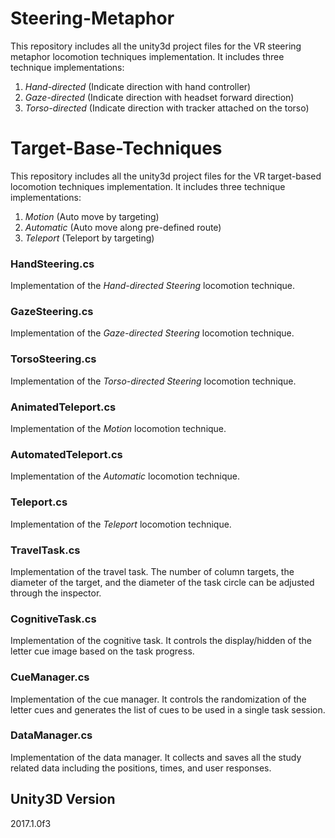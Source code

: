 # Steering-Metaphor

This repository includes all the unity3d project files for the VR steering metaphor locomotion techniques implementation. It includes three technique implementations: 
  1. *Hand-directed* (Indicate direction with hand controller)
  2. *Gaze-directed* (Indicate direction with headset forward direction)
  3. *Torso-directed* (Indicate direction with tracker attached on the torso)

# Target-Base-Techniques

This repository includes all the unity3d project files for the VR target-based locomotion techniques implementation. It includes three technique implementations: 
  1. *Motion* (Auto move by targeting)
  2. *Automatic* (Auto move along pre-defined route)
  3. *Teleport* (Teleport by targeting)

### HandSteering.cs

  Implementation of the *Hand-directed Steering* locomotion technique. 
 
### GazeSteering.cs

  Implementation of the *Gaze-directed Steering* locomotion technique.
 
### TorsoSteering.cs

  Implementation of the *Torso-directed Steering* locomotion technique.

### AnimatedTeleport.cs

  Implementation of the *Motion* locomotion technique. 
 
### AutomatedTeleport.cs

  Implementation of the *Automatic* locomotion technique.
 
### Teleport.cs

  Implementation of the *Teleport* locomotion technique.
 
### TravelTask.cs

  Implementation of the travel task. The number of column targets, the diameter of the target, and the diameter of the task circle can be adjusted through the inspector.
 
### CognitiveTask.cs
 
  Implementation of the cognitive task. It controls the display/hidden of the letter cue image based on the task progress.
 
### CueManager.cs
 
  Implementation of the cue manager. It controls the randomization of the letter cues and generates the list of cues to be used in a single task session.
 
### DataManager.cs
 
  Implementation of the data manager. It collects and saves all the study related data including the positions, times, and user responses.

## Unity3D Version

2017.1.0f3